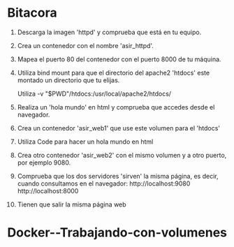 # Bitacora

   1. Descarga la imagen 'httpd' y comprueba que está en tu equipo.


   2. Crea un contenedor con el nombre 'asir_httpd'.


   3. Mapea el puerto 80 del contenedor con el puerto 8000 de tu máquina.


   4. Utiliza bind mount para que el directorio del apache2 'htdocs' este montado un directorio que tu elijas.

        Utiliza -v "$PWD"/htdocs:/usr/local/apache2/htdocs/

   5. Realiza un 'hola mundo' en html y comprueba que accedes desde el navegador.


   7. Crea un contenedor 'asir_web1' que use este volumen para el 'htdocs'


   8. Utiliza Code para hacer un hola mundo en html


   9. Crea otro contenedor 'asir_web2' con el mismo volumen y a otro puerto, por ejemplo 9080.


   10. Comprueba que los dos servidores 'sirven' la misma página, es decir, cuando consultamos en el navegador:
        http://localhost:9080 
        http://localhost:8000


   11. Tienen que salir la misma página web

   
# Docker--Trabajando-con-volumenes
